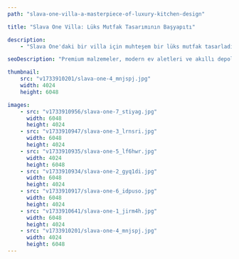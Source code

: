 ```yaml
---
path: "slava-one-villa-a-masterpiece-of-luxury-kitchen-design"

title: "Slava One Villa: Lüks Mutfak Tasarımının Başyapıtı"

description:
    - "Slava One'daki bir villa için muhteşem bir lüks mutfak tasarladık. Ekibimiz, mükemmel bir yemek pişirme alanı yaratmak için yüksek kaliteli malzemeleri ve modern ev aletlerini özenle seçti. Mutfakta hareket etmek için bolca alan ve her şeyi düzenli bir şekilde depolamak için geniş alanlar bulunuyor. Her gün kullanımı kolay olurken aynı zamanda güzel görünmesini sağladık. İster aile yemekleri pişirirken ister akşam yemeği davetleri verirken, bu yeni mutfak her şeyi daha basit ve keyifli hale getiriyor. Tasarım aynı zamanda eve büyük bir değer katıyor."

seoDescription: "Premium malzemeler, modern ev aletleri ve akıllı depolama çözümleri sunan Slava One Villa'daki lüks mutfak tasarımını deneyimleyin. Uzman tasarımcılarımızla alanınızı dönüştürün. Aile yemekleri ve misafir ağırlama için kusursuz işlevselliğe sahip göz alıcı bir mutfak yaratın."

thumbnail:
    src: "v1733910201/slava-one-4_mnjspj.jpg"
    width: 4024
    height: 6048

images:
    - src: "v1733910956/slava-one-7_stiyag.jpg"
      width: 6048
      height: 4024
    - src: "v1733910947/slava-one-3_lrnsri.jpg"
      width: 6048
      height: 4024
    - src: "v1733910935/slava-one-5_lf6hwr.jpg"
      width: 4024
      height: 6048
    - src: "v1733910934/slava-one-2_gyq1di.jpg"
      width: 6048
      height: 4024
    - src: "v1733910917/slava-one-6_idpuso.jpg"
      width: 6048
      height: 4024
    - src: "v1733910641/slava-one-1_jirm4h.jpg"
      width: 6048
      height: 4024
    - src: "v1733910201/slava-one-4_mnjspj.jpg"
      width: 4024
      height: 6048
---
```

